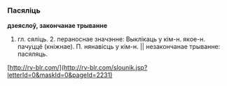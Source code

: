 ### Пасяліць
**дзеяслоў, закончанае трыванне**

1. гл. сяліць. 2. пераноснае значэнне: Выклікаць у кім-н. якое-н. пачуццё (кніжнае). П. нянавісць у кім-н. || незакончанае трыванне: пасяляць.

<a rel="author">[http://rv-blr.com/](http://rv-blr.com/slounik.jsp?letterId=0&maskId=0&pageId=2231)</a>
